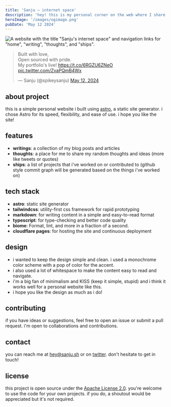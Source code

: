 ```yaml
---
title: 'Sanju – internet space'
description: 'hey! this is my personal corner on the web where I share my thoughts ideas, and projects.'
heroImage: '/images/ogimage.png'
pubDate: 'May 12 2024'
---
```


![ A website with the title "Sanju's internet space" and navigation links for "home", "writing", "thoughts", and "ships".](https://github.com/Spikeysanju/sanju.sh/assets/23400022/ff3120ee-281b-4607-995e-bc2e8f9edef6)

<blockquote class="twitter-tweet"><p lang="en" dir="ltr">Built with love, <br>Open sourced with pride. <br>My portfolio&#39;s live! <a href="https://t.co/6RGZU6ZNeO">https://t.co/6RGZU6ZNeO</a> <a href="https://t.co/ZvaPQmB4Wx">pic.twitter.com/ZvaPQmB4Wx</a></p>&mdash; Sanju (@spikeysanju) <a href="https://twitter.com/spikeysanju/status/1789721861846090145?ref_src=twsrc%5Etfw">May 12, 2024</a></blockquote> <script async src="https://platform.twitter.com/widgets.js" charset="utf-8"></script>

## about project
this is a simple personal website i built using [astro](https://astro.build/), a static site generator. i chose Astro for its speed, flexibility, and ease of use. i hope you like the site!

## features
- **writings**: a collection of my blog posts and articles
- **thoughts**: a place for me to share my random thoughts and ideas (more like tweets or quotes)
- **ships**: a list of projects that i've worked on or contributed to (github style commit graph will be generated based on the things i've worked on)

## tech stack
- **astro**: static site generator
- **tailwindcss**: utility-first css framework for rapid prototyping
- **markdown**: for writing content in a simple and easy-to-read format
- **typescript**: for type-checking and better code quality 
- **biome**: Format, lint, and more in a fraction of a second.
- **cloudflare pages**: for hosting the site and continuous deployment

## design
- i wanted to keep the design simple and clean. i used a monochrome color scheme with a pop of color for the accent. 
- i also used a lot of whitespace to make the content easy to read and navigate. 
- i'm a big fan of minimalism and KISS (keep it simple, stupid) and i think it works well for a personal website like this. 
- i hope you like the design as much as i do!

## contributing
if you have ideas or suggestions, feel free to open an issue or submit a pull request. i'm open to collaborations and contributions.

## contact
you can reach me at [hey@sanju.sh](mailto:hey@sanju.sh) or on [twitter](https://twitter.com/spikeysanju). don't hesitate to get in touch!

## license
this project is open source under the [Apache License 2.0](https://www.apache.org/licenses/LICENSE-2.0). you're welcome to use the code for your own projects. if you do, a shoutout would be appreciated but it's not required.




